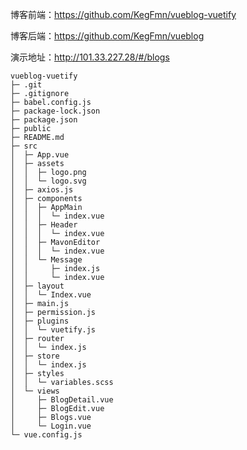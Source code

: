 博客前端：https://github.com/KegFmn/vueblog-vuetify

博客后端：https://github.com/KegFmn/vueblog

演示地址：http://101.33.227.28/#/blogs

```
vueblog-vuetify
├─ .git
├─ .gitignore
├─ babel.config.js
├─ package-lock.json
├─ package.json
├─ public
├─ README.md
├─ src
│  ├─ App.vue
│  ├─ assets
│  │  ├─ logo.png
│  │  └─ logo.svg
│  ├─ axios.js
│  ├─ components
│  │  ├─ AppMain
│  │  │  └─ index.vue
│  │  ├─ Header
│  │  │  └─ index.vue
│  │  ├─ MavonEditor
│  │  │  └─ index.vue
│  │  └─ Message
│  │     ├─ index.js
│  │     └─ index.vue
│  ├─ layout
│  │  └─ Index.vue
│  ├─ main.js
│  ├─ permission.js
│  ├─ plugins
│  │  └─ vuetify.js
│  ├─ router
│  │  └─ index.js
│  ├─ store
│  │  └─ index.js
│  ├─ styles
│  │  └─ variables.scss
│  └─ views
│     ├─ BlogDetail.vue
│     ├─ BlogEdit.vue
│     ├─ Blogs.vue
│     └─ Login.vue
└─ vue.config.js

```
